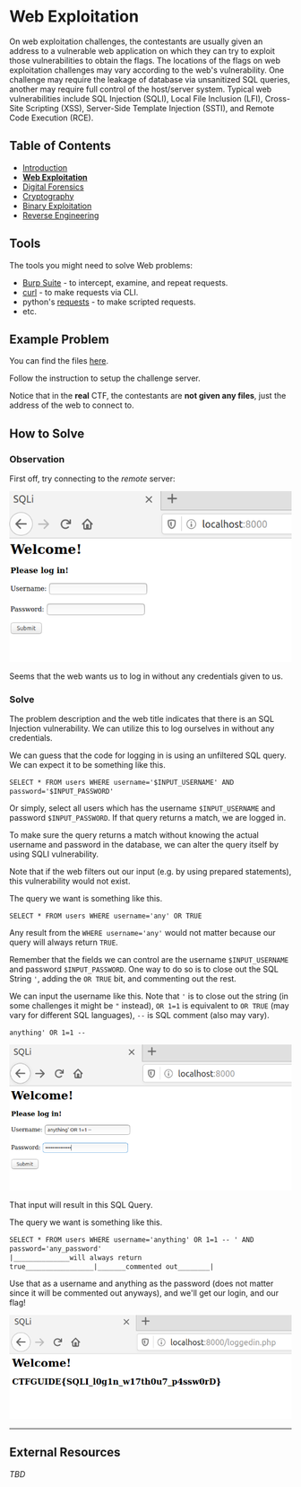 # Web Exploitation
On web exploitation challenges, the contestants are usually given an address to a vulnerable web application on which they can try to exploit those vulnerabilities to obtain the flags. The locations of the flags on web exploitation challenges may vary according to the web's vulnerability. One challenge may require the leakage of database via unsanitized SQL queries, another may require full control of the host/server system. Typical web vulnerabilities include SQL Injection (SQLI), Local File Inclusion (LFI), Cross-Site Scripting (XSS), Server-Side Template Injection (SSTI), and Remote Code Execution (RCE).

## Table of Contents
- [Introduction](./introduction.md)
- **[Web Exploitation](./web/web.md)**
- [Digital Forensics](./foren/foren.md)
- [Cryptography](./crypto/crypto.md)
- [Binary Exploitation](./pwn/pwn.md)
- [Reverse Engineering](./rev/rev.md)

## Tools
The tools you might need to solve Web problems:
- [Burp Suite](https://portswigger.net/burp) - to intercept, examine, and repeat requests.
- [curl](https://curl.haxx.se/) - to make requests via CLI.
- python's [requests](https://requests.readthedocs.io/en/master/) - to make scripted requests.
- etc.

## Example Problem
You can find the files [here](./example/README.md).

Follow the instruction to setup the challenge server.

Notice that in the **real** CTF, the contestants are **not given any files**, just the address of the web to connect to.

## How to Solve
### Observation

First off, try connecting to the *remote* server:

![ss1](./ss/ss1.png "Screenshot 1")

Seems that the web wants us to log in without any credentials given to us.

### Solve
The problem description and the web title indicates that there is an SQL Injection vulnerability. We can utilize this to log ourselves in without any credentials.

We can guess that the code for logging in is using an unfiltered SQL query. We can expect it to be something like this.
```
SELECT * FROM users WHERE username='$INPUT_USERNAME' AND password='$INPUT_PASSWORD'
```
Or simply, select all users which has the username `$INPUT_USERNAME` and password `$INPUT_PASSWORD`. If that query returns a match, we are logged in.

To make sure the query returns a match without knowing the actual username and password in the database, we can alter the query itself by using SQLI vulnerability.

Note that if the web filters out our input (e.g. by using prepared statements), this vulnerability would not exist.

The query we want is something like this.
```
SELECT * FROM users WHERE username='any' OR TRUE
```
Any result from the `WHERE username='any'` would not matter because our query will always return `TRUE`.

Remember that the fields we can control are the username `$INPUT_USERNAME` and password `$INPUT_PASSWORD`. One way to do so is to close out the SQL String `'`, adding the `OR TRUE` bit, and commenting out the rest.

We can input the username like this. Note that `'` is to close out the string (in some challenges it might be `"` instead), `OR 1=1` is equivalent to `OR TRUE` (may vary for different SQL languages), ` -- ` is SQL comment (also may vary).
```
anything' OR 1=1 -- 
```

![ss2](./ss/ss2.png "Screenshot 2")


That input will result in this SQL Query.

The query we want is something like this.
```
SELECT * FROM users WHERE username='anything' OR 1=1 -- ' AND password='any_password'
|______________will always return true_________________|_______commented out________|
```

Use that as a username and anything as the password (does not matter since it will be commented out anyways), and we'll get our login, and our flag!

![ss3](./ss/ss3.png "Screenshot 3")

---

## External Resources
*TBD*
